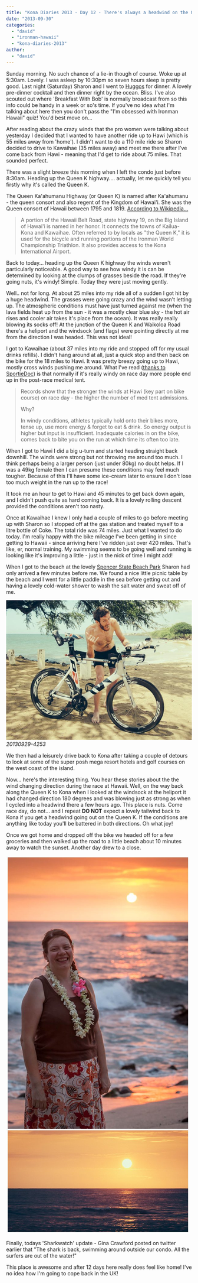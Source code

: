 ```yaml
---
title: "Kona Diaries 2013 - Day 12 - There's always a headwind on the Queen K"
date: "2013-09-30"
categories: 
  - "david"
  - "ironman-hawaii"
  - "kona-diaries-2013"
author: 
  - "david"
---
```


Sunday morning. No such chance of a lie-in though of course. Woke up at 5:30am. Lovely. I was asleep by 10:30pm so seven hours sleep is pretty good. Last night (Saturday) Sharon and I went to [Huggos](http://huggos.com/) for dinner. A lovely pre-dinner cocktail and then dinner right by the ocean. Bliss. I've also scouted out where 'Breakfast With Bob' is normally broadcast from so this info could be handy in a week or so's time. If you've no idea what I'm talking about here then you don't pass the "I'm obsessed with Ironman Hawaii" quiz! You'd best move on...

After reading about the crazy winds that the pro women were talking about yesterday I decided that I wanted to have another ride up to Hawi (which is 55 miles away from 'home'). I didn't want to do a 110 mile ride so Sharon decided to drive to Kawaihae (35 miles away) and meet me there after I've come back from Hawi - meaning that I'd get to ride about 75 miles. That sounded perfect.

There was a slight breeze this morning when I left the condo just before 8:30am. Heading up the Queen K highway.... actually, let me quickly tell you firstly why it's called the Queen K.

The Queen Ka'ahumanu Highway (or Queen K) is named after Ka'ahumanu - the queen consort and also regent of the Kingdom of Hawai'i. She was the Queen consort of Hawaii between 1795 and 1819. [According to Wikipedia...](http://en.wikipedia.org/wiki/Ka%CA%BBahumanu)

> A portion of the Hawaii Belt Road, state highway 19, on the Big Island of Hawai'i is named in her honor. It connects the towns of Kailua-Kona and Kawaihae. Often referred to by locals as "the Queen K," it is used for the bicycle and running portions of the Ironman World Championship Triathlon. It also provides access to the Kona International Airport.

Back to today... heading up the Queen K highway the winds weren't particularly noticeable. A good way to see how windy it is can be determined by looking at the clumps of grasses beside the road. If they're going nuts, it's windy! Simple. Today they were just moving gently.

Well.. not for long. At about 25 miles into my ride all of a sudden I got hit by a huge headwind. The grasses were going crazy and the wind wasn't letting up. The atmospheric conditions must have just turned against me (when the lava fields heat up from the sun - it was a mostly clear blue sky - the hot air rises and cooler air takes it's place from the ocean). It was really really blowing its socks off! At the junction of the Queen K and Waikoloa Road there's a heliport and the windsock (and flags) were pointing directly at me from the direction I was headed. This was not ideal!

I got to Kawaihae (about 37 miles into my ride and stopped off for my usual drinks refills). I didn't hang around at all, just a quick stop and then back on the bike for the 18 miles to Hawi. It was pretty breezy going up to Hawi, mostly cross winds pushing me around. What I've read ([thanks to SportieDoc](http://www.sportiedoc.com/blog/2013/2/12/ironman-hawaii-medical-tent-lessons)) is that normally if it's really windy on race day more people end up in the post-race medical tent.

> Records show that the stronger the winds at Hawi (key part on bike course) on race day - the higher the number of med tent admissions.
> 
> Why?
> 
> In windy conditions, athletes typically hold onto their bikes more, tense up, use more energy & forget to eat & drink. So energy output is higher but input is insufficient. Inadequate calories in on the bike, comes back to bite you on the run at which time its often too late.

When I got to Hawi I did a big u-turn and started heading straight back downhill. The winds were strong but not throwing me around too much. I think perhaps being a larger person (just under 80kg) no doubt helps. If I was a 49kg female then I can presume these conditions may feel much tougher. Because of this I'll have some ice-cream later to ensure I don't lose too much weight in the run up to the race!

It took me an hour to get to Hawi and 45 minutes to get back down again, and I didn't push quite as hard coming back. It is a lovely rolling descent provided the conditions aren't too nasty.

Once at Kawaihae I knew I only had a couple of miles to go before meeting up with Sharon so I stopped off at the gas station and treated myself to a litre bottle of Coke. The total ride was 74 miles. Just what I wanted to do today. I'm really happy with the bike mileage I've been getting in since getting to Hawaii - since arriving here I've ridden just over 420 miles. That's like, er, normal training. My swimming seems to be going well and running is looking like it's improving a little - just in the nick of time I might add!

When I got to the beach at the lovely [Spencer State Beach Park](http://www.hawaiiweb.com/hawaii/spencer-beach-park-hawaii-the-big-island.html) Sharon had only arrived a few minutes before me. We found a nice little picnic table by the beach and I went for a little paddle in the sea before getting out and having a lovely cold-water shower to wash the salt water and sweat off of me.

![20130929-4253](/images/2013/20130929-4253.jpg)
*20130929-4253*

We then had a leisurely drive back to Kona after taking a couple of detours to look at some of the super posh mega resort hotels and golf courses on the west coast of the island.

Now... here's the interesting thing. You hear these stories about the the wind changing direction during the race at Hawaii. Well, on the way back along the Queen K to Kona when I looked at the windsock at the heliport it had changed direction 180 degrees and was blowing just as strong as when I cycled into a headwind there a few hours ago. This place is nuts. Come race day, do not... and I repeat **DO NOT** expect a lovely tailwind back to Kona if you get a headwind going out on the Queen K. If the conditions are anything like today you'll be battered in both directions. Oh what joy!

Once we got home and dropped off the bike we headed off for a few groceries and then walked up the road to a little beach about 10 minutes away to watch the sunset. Another day drew to a close.

![](/images/2013/20130929-sharon-sunset.jpg)

Finally, todays 'Sharkwatch' update - Gina Crawford posted on twitter earlier that "The shark is back, swimming around outside our condo. All the surfers are out of the water!"

This place is awesome and after 12 days here really does feel like home! I've no idea how I'm going to cope back in the UK!
